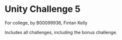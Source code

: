 # Unity Challenge 5
For college, by B00099936, Fintan Kelly

Includes all challenges, including the bonus challenge.